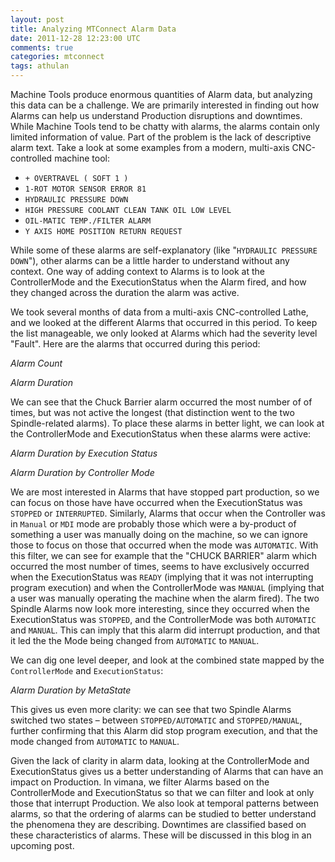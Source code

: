 ```yaml
---           
layout: post
title: Analyzing MTConnect Alarm Data
date: 2011-12-28 12:23:00 UTC
comments: true
categories: mtconnect
tags: athulan
---
```


Machine Tools produce enormous quantities of Alarm data, but analyzing this data can be a challenge. We are primarily interested in finding out how Alarms can help us understand Production disruptions and downtimes. While Machine Tools tend to be chatty with alarms, the alarms contain only limited information of value. Part of the problem is the lack of descriptive alarm text. Take a look at some examples from a modern, multi-axis CNC-controlled machine tool:
- `+ OVERTRAVEL ( SOFT 1 )`
- `1-ROT MOTOR SENSOR ERROR 81`
- `HYDRAULIC PRESSURE DOWN`
- `HIGH PRESSURE COOLANT CLEAN TANK OIL LOW LEVEL`
- `OIL-MATIC TEMP./FILTER ALARM`
- `Y AXIS HOME POSITION RETURN REQUEST`

While some of these alarms are self-explanatory (like "`HYDRAULIC PRESSURE DOWN`"), other alarms can be a little harder to understand without any context. One way of adding context to Alarms is to look at the ControllerMode and the ExecutionStatus when the Alarm fired, and how they changed across the duration the alarm was active. 

We took several months of data from a multi-axis CNC-controlled Lathe, and we looked at the different Alarms that occurred in this period. To keep the list manageable, we only looked at Alarms which had the severity level "Fault". 
Here are the alarms that occurred during this period:

_Alarm Count_

_Alarm Duration_

We can see that the Chuck Barrier alarm occurred the most number of of times, but was not active the longest (that distinction went to the two Spindle-related alarms). To place these alarms in better light, we can look at the ControllerMode and ExecutionStatus when these alarms were active:

_Alarm Duration by Execution Status_

_Alarm Duration by Controller Mode_

We are most interested in Alarms that have stopped part production, so we can focus on those have have occurred when the ExecutionStatus was `STOPPED` or `INTERRUPTED`. Similarly, Alarms that occur when the Controller was in `Manual` or `MDI` mode are probably those which were a by-product of something a user was manually doing on the machine, so we can ignore those to focus on those that occurred when the mode was `AUTOMATIC`. With this filter, we can see for example that the "CHUCK BARRIER" alarm which occurred the most number of times, seems to have exclusively occurred when the ExecutionStatus was `READY` (implying that it was not interrupting program execution) and when the ControllerMode was `MANUAL` (implying that a user was manually operating the machine when the alarm fired). The two Spindle Alarms now look more interesting, since they occurred when the ExecutionStatus was `STOPPED`, and the ControllerMode was both `AUTOMATIC` and `MANUAL`. This can imply that this alarm did interrupt production, and that it led the the Mode being changed from `AUTOMATIC` to `MANUAL`. 

We can dig one level deeper, and look at the combined state mapped by the `ControllerMode` and `ExecutionStatus`:

_Alarm Duration by MetaState_

This gives us even more clarity: we can see that two Spindle Alarms switched two states – between `STOPPED/AUTOMATIC` and `STOPPED/MANUAL`, further confirming that this Alarm did stop program execution, and that the mode changed from `AUTOMATIC` to `MANUAL`.

Given the lack of clarity in alarm data, looking at the ControllerMode and ExecutionStatus gives us a better understanding of Alarms that can have an impact on Production. In vimana, we filter Alarms based on the ControllerMode and ExecutionStatus so that we can filter and look at only those that interrupt Production. We also look at temporal patterns between alarms, so that the ordering of alarms can be studied to better understand the phenomena they are describing. Downtimes are classified based on these characteristics of alarms. These will be discussed in this blog in an upcoming post. 